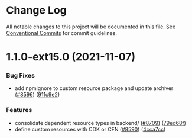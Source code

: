 # Change Log

All notable changes to this project will be documented in this file.
See [Conventional Commits](https://conventionalcommits.org) for commit guidelines.

# 1.1.0-ext15.0 (2021-11-07)


### Bug Fixes

* add npmignore to custom resource package and update archiver ([#8596](https://github.com/aws-amplify/amplify-cli/issues/8596)) ([911c9e2](https://github.com/aws-amplify/amplify-cli/commit/911c9e246782af8ee1644e824f74711d7f8477a6))


### Features

* consolidate dependent resource types in backend/ ([#8709](https://github.com/aws-amplify/amplify-cli/issues/8709)) ([79ed68f](https://github.com/aws-amplify/amplify-cli/commit/79ed68f656b5e521cc299467c8f68353dc9e846c))
* define custom resources with CDK or CFN ([#8590](https://github.com/aws-amplify/amplify-cli/issues/8590)) ([4cca7cc](https://github.com/aws-amplify/amplify-cli/commit/4cca7cc5fccad3bae9c25076a45e621d1728aef9))

